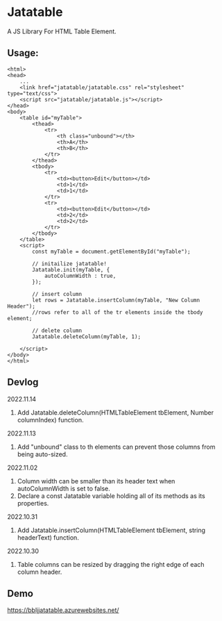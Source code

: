 # Jatatable
A JS Library For HTML Table Element.

## Usage:
```
<html>
<head>
	...
	<link href="jatatable/jatatable.css" rel="stylesheet" type="text/css">
	<script src="jatatable/jatatable.js"></script>
</head>
<body>
	<table id="myTable">
		<thead>
			<tr>
				<th class="unbound"></th>
				<th>A</th>
				<th>B</th>
			</tr>
		</thead>
		<tbody>
			<tr>
				<td><button>Edit</button></td>
				<td>1</td>
				<td>1</td>
			</tr>
			<tr>
				<td><button>Edit</button></td>
				<td>2</td>
				<td>2</td>
			</tr>
		</tbody>
	</table>
	<script>
		const myTable = document.getElementById("myTable");

		// initailize jatatable!
		Jatatable.init(myTable, {
			autoColumnWidth : true,
		});

		// insert column
		let rows = Jatatable.insertColumn(myTable, "New Column Header"); 
		//rows refer to all of the tr elements inside the tbody element;
		
		// delete column
		Jatatable.deleteColumn(myTable, 1);

	</script>
</body>
</html>
```

## Devlog

2022.11.14
1. Add Jatatable.deleteColumn(HTMLTableElement tbElement, Number columnIndex) function.

2022.11.13
1. Add "unbound" class to th elements can prevent those columns from being auto-sized.

2022.11.02
1. Column width can be smaller than its header text when autoColumnWidth is set to false.
2. Declare a const Jatatable variable holding all of its methods as its properties.

2022.10.31
1. Add Jatatable.insertColumn(HTMLTableElement tbElement, string headerText) function.

2022.10.30
1. Table columns can be resized by dragging the right edge of each column header.

## Demo
https://bbljjatatable.azurewebsites.net/
